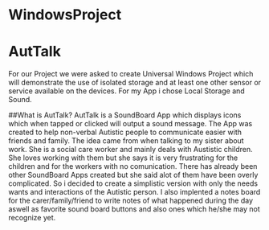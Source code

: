 # WindowsProject
# AutTalk
For our Project we were asked to create Universal Windows Project which will demonstrate the use of isolated storage and at least one other sensor or service available on the devices. For my App i chose Local Storage and Sound.

##What is AutTalk?
AutTalk is a SoundBoard App which displays icons which when tapped or clicked will output a sound message. The App was created to help non-verbal Autistic people to communicate easier with friends and family. The idea came from when talking to my sister about work. She is a social care worker and mainly deals with Austistic children. She loves working with them but she says it is very frustrating for the children and for the workers with no comunication. 
There has already been other SoundBoard Apps created but she said alot of them have been overly complicated. So i decided to create a simplistic version with only the needs wants and interactions of the Autistic person. I also implented a notes board for the carer/family/friend to write notes of what happened during the day aswell as favorite sound board buttons and also ones which he/she may not recognize yet.



